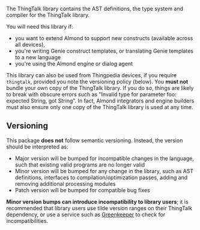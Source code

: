 The ThingTalk library contains the AST definitions, the type system and compiler
for the ThingTalk library.

You will need this library if:
- you want to extend Almond to support new constructs (available across all devices),
- you're writing Genie construct templates, or translating Genie templates to a new language
- you're using the Almond engine or dialog agent

This library can also be used from Thingpedia devices, if you require `thingtalk`, provided
you note the versioning policy (below). You **must not** bundle your own copy of the ThingTalk library.
If you do so, things are likely to break with obscure errors such as "Invalid type for parameter foo: expected String, got String".
In fact, Almond integrators and engine builders must also ensure only one copy of 
the ThingTalk library is used at any time.

## Versioning

This package **does not** follow semantic versioning. Instead, the version should
be interpreted as:

- Major version will be bumped for incompatible changes in the language, such that
  existing valid programs are no longer valid
- Minor version will be bumped for any change in the library, such as AST definitions,
  interfaces to compilation/optimization passes, adding and removing additional processing
  modules
- Patch version will be bumped for compatible bug fixes

**Minor version bumps can introduce incompatibility to library users**; it is
recommended that library users use tilde version ranges on their ThingTalk dependency,
or use a service such as [Greenkeeper](https://greenkeeper.io) to check for incompatibilities.
